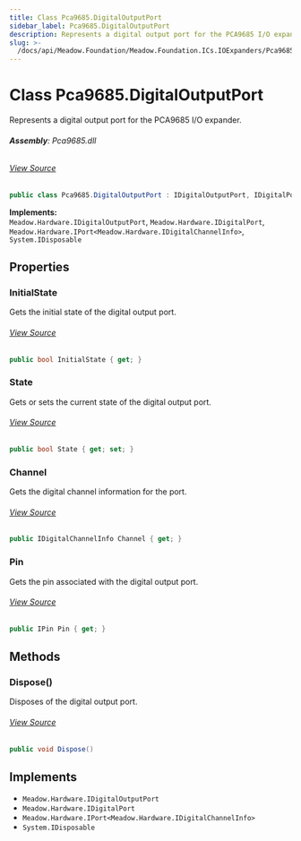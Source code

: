 ```yaml
---
title: Class Pca9685.DigitalOutputPort
sidebar_label: Pca9685.DigitalOutputPort
description: Represents a digital output port for the PCA9685 I/O expander.
slug: >-
  /docs/api/Meadow.Foundation/Meadow.Foundation.ICs.IOExpanders/Pca9685.DigitalOutputPort
---
```

# Class Pca9685.DigitalOutputPort
Represents a digital output port for the PCA9685 I/O expander.

###### **Assembly**: Pca9685.dll
###### [View Source](https://github.com/WildernessLabs/Meadow.Foundation.git/blob/develop/Source/Meadow.Foundation.Peripherals/ICs.IOExpanders.Pca9685/Driver/Pca9685.DigitalOutputPort.cs#L12)
```csharp title="Declaration"
public class Pca9685.DigitalOutputPort : IDigitalOutputPort, IDigitalPort, IPort<IDigitalChannelInfo>, IDisposable
```
**Implements:**  
`Meadow.Hardware.IDigitalOutputPort`, `Meadow.Hardware.IDigitalPort`, `Meadow.Hardware.IPort<Meadow.Hardware.IDigitalChannelInfo>`, `System.IDisposable`

## Properties
### InitialState
Gets the initial state of the digital output port.
###### [View Source](https://github.com/WildernessLabs/Meadow.Foundation.git/blob/develop/Source/Meadow.Foundation.Peripherals/ICs.IOExpanders.Pca9685/Driver/Pca9685.DigitalOutputPort.cs#L17)
```csharp title="Declaration"
public bool InitialState { get; }
```
### State
Gets or sets the current state of the digital output port.
###### [View Source](https://github.com/WildernessLabs/Meadow.Foundation.git/blob/develop/Source/Meadow.Foundation.Peripherals/ICs.IOExpanders.Pca9685/Driver/Pca9685.DigitalOutputPort.cs#L26)
```csharp title="Declaration"
public bool State { get; set; }
```
### Channel
Gets the digital channel information for the port.
###### [View Source](https://github.com/WildernessLabs/Meadow.Foundation.git/blob/develop/Source/Meadow.Foundation.Peripherals/ICs.IOExpanders.Pca9685/Driver/Pca9685.DigitalOutputPort.cs#L50)
```csharp title="Declaration"
public IDigitalChannelInfo Channel { get; }
```
### Pin
Gets the pin associated with the digital output port.
###### [View Source](https://github.com/WildernessLabs/Meadow.Foundation.git/blob/develop/Source/Meadow.Foundation.Peripherals/ICs.IOExpanders.Pca9685/Driver/Pca9685.DigitalOutputPort.cs#L55)
```csharp title="Declaration"
public IPin Pin { get; }
```
## Methods
### Dispose()
Disposes of the digital output port.
###### [View Source](https://github.com/WildernessLabs/Meadow.Foundation.git/blob/develop/Source/Meadow.Foundation.Peripherals/ICs.IOExpanders.Pca9685/Driver/Pca9685.DigitalOutputPort.cs#L84)
```csharp title="Declaration"
public void Dispose()
```

## Implements

* `Meadow.Hardware.IDigitalOutputPort`
* `Meadow.Hardware.IDigitalPort`
* `Meadow.Hardware.IPort<Meadow.Hardware.IDigitalChannelInfo>`
* `System.IDisposable`
